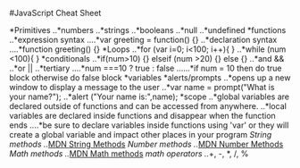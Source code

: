 #JavaScript Cheat Sheet

*Primitives
..*numbers
..*strings
..*booleans
..*null
..*undefined
*functions
..*expression syntax
....*var greeting = function() {}
..*declaration syntax
....*function greeting() {}
*Loops
..*for (var i=0; i<100; i++){ }
..*while (num <100){ }
*conditionals
..*if(num>10) {} elseif (num >20) {} else {}
..*and &&
..*or ||
..*tertiary
....*num ===10 ? true : false
......*if num = 10 then do true block otherwise do false block
*variables
*alerts/prompts
..*opens up a new window to display a message to the user
..*var name = prompt("What is your name?");
..*alert ("Your name is:",name);
*scope
..*global variables are declared outside of functions and can be accessed from anywhere.
..*local variables are declared inside functions and disappear when the function ends
....*be sure to declare variables inside functions using 'var' or they will create a global variable and impact other places in your program
*String methods
..*[MDN String Methods](https://developer.mozilla.org/en-US/docs/Web/JavaScript/Reference/Global_Objects/String)
*Number methods
..*[MDN Number Methods](https://developer.mozilla.org/en-US/docs/Web/JavaScript/Reference/Global_Objects/Number)
*Math methods
..*[MDN Math methods](https://developer.mozilla.org/en-US/docs/Web/JavaScript/Reference/Global_Objects/Math)
*math operators
..*+, -, *, /, %
